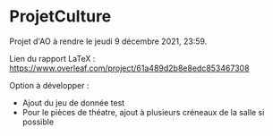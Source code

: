 # ProjetCulture

Projet d'AO à rendre le jeudi 9 décembre 2021, 23:59.

Lien du rapport LaTeX : https://www.overleaf.com/project/61a489d2b8e8edc853467308

Option à développer :
- Ajout du jeu de donnée test
- Pour le pièces de théatre, ajout à plusieurs créneaux de la salle si possible
